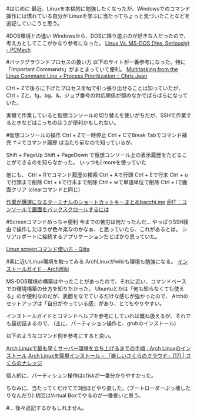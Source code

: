 #はじめに
最近、Linuxを本格的に勉強したくなったが、Windowsでのコマンド操作には慣れている自分が
Linuxを学ぶに当たってちょっと気づいたことなどを追記していこうと思う。

#DOS環境との違い
Windowsから、DOSに降り遊ぶのが好きな人だったので、考え方としてここがかなり参考になった。
[Linux Vs. MS-DOS (Yes, Seriously) - PCMech](https://www.pcmech.com/article/linux-vs-ms-dos-yes-seriously/)

#バックグラウンドプロセスの扱い方
以下のサイトが一番参考になった。特に「Important Commands」がまとまっていて便利。
[Multitasking from the Linux Command Line + Process Prioritization :: Chris Jean]( https://chrisjean.com/multitasking-from-the-linux-command-line-plus-process-prioritization/)

Ctrl + Zで後ろに下げたプロセスをfgで引っ張り出せることは知っていたが、
Ctrl + Zと、fg、bg、&、ジョブ番号の対応関係が頭のなかでばらばらになっていた。

実機で作業していると仮想コンソールの切り替えを使いがちだが、SSHで作業するときなどはこっちのほうが便利かもしれない。

#仮想コンソールの操作
Ctrl + Zで一時停止
Ctrl + CでBreak
Tabでコマンド補完
↑↓でコマンド履歴
は当たり前なので知っているが、

Shift + PageUp
Shift + PageDown
で仮想コンソール上の表示履歴をたどることができるのを知らなかった。
いっつも| moreを使っていた

他にも、
Ctrl + Rでコマンド履歴の検索
Ctrl + Aで行頭
Ctrl + Eで行末
Ctrl + uで行頭まで削除
Ctrl + kで行末まで削除
Ctrl + wで単語単位で削除
Ctrl + lで画面クリア (clearコマンドと同じ)

[作業が爆速になるターミナルのショートカットキーまとめbacchi.me]( https://bacchi.me/linux/terminal-tips/)
[＠IT：コンソールで画面をバックスクロールするには]( http://www.atmarkit.co.jp/flinux/rensai/linuxtips/606backscr.html)

#Screenコマンドめっちゃ便利
今までの苦労は何だったんだ...
やっぱりSSH経由で操作したほうが色々楽なのかなぁ、と思っていたら、これがあるとは。
シリアルポートに接続するアプリケーションだとばかり思っていた。

[Linux screenコマンド使い方 - Qiita](https://qiita.com/hnishi/items/3190f2901f88e2594a5f)

#素に近いLinux環境を触ってみる
ArchLinuxがwikiも環境も勉強になる。
[インストールガイド - ArchWiki]( https://wiki.archlinux.jp/index.php/%E3%82%A4%E3%83%B3%E3%82%B9%E3%83%88%E3%83%BC%E3%83%AB%E3%82%AC%E3%82%A4%E3%83%89)

MS-DOS環境の構築はやったことがあったので、それに近い、コマンドベースでの環境構築の仕方を知りたかった。
Ubuntuとかは「何も知らなくても使える」のが便利なのだが、表面をなでているだけな感じが強かったので、
Archのセットアップは「自分がやっている感」があり、とてもやりやすい。

インストールガイドとコマンドヘルプを参考にしていれば概ね扱えるが、それでも最初詰まるので、
(主に、パーティション操作と、grubのインストール)

以下のようなコマンド例を参考にすると良い。

[Arch Linuxで最も早くサーバー環境を立ち上げるまでの手順 : Arch Linuxのインストール](https://qiita.com/syui/items/7b2ccd01da14fd8f3209#arch-linux%E3%81%AE%E3%82%A4%E3%83%B3%E3%82%B9%E3%83%88%E3%83%BC%E3%83%AB)
[Arch Linuxを簡単インストール – 「楽しいさくらのクラウド」(17) | さくらのナレッジ](https://knowledge.sakura.ad.jp/6443/)

個人的に、パーティション操作はcfiskが一番分かりやすかった。

ちなみに、当たってくだけてで3回ほどやり直した。(ブートローダーぶっ壊したりなんだり)
初回はVirtual Boxでやるのが一番良いと思う。

#...
後々追記するかもしれません。
